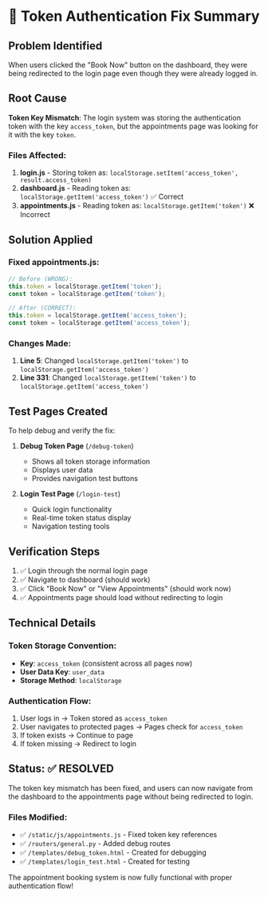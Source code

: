 # 🔧 Token Authentication Fix Summary

## Problem Identified
When users clicked the "Book Now" button on the dashboard, they were being redirected to the login page even though they were already logged in.

## Root Cause
**Token Key Mismatch**: The login system was storing the authentication token with the key `access_token`, but the appointments page was looking for it with the key `token`.

### Files Affected:
1. **login.js** - Storing token as: `localStorage.setItem('access_token', result.access_token)`
2. **dashboard.js** - Reading token as: `localStorage.getItem('access_token')` ✅ Correct
3. **appointments.js** - Reading token as: `localStorage.getItem('token')` ❌ Incorrect

## Solution Applied

### Fixed appointments.js:
```javascript
// Before (WRONG):
this.token = localStorage.getItem('token');
const token = localStorage.getItem('token');

// After (CORRECT):
this.token = localStorage.getItem('access_token');
const token = localStorage.getItem('access_token');
```

### Changes Made:
1. **Line 5**: Changed `localStorage.getItem('token')` to `localStorage.getItem('access_token')`
2. **Line 331**: Changed `localStorage.getItem('token')` to `localStorage.getItem('access_token')`

## Test Pages Created
To help debug and verify the fix:

1. **Debug Token Page** (`/debug-token`)
   - Shows all token storage information
   - Displays user data
   - Provides navigation test buttons

2. **Login Test Page** (`/login-test`)
   - Quick login functionality
   - Real-time token status display
   - Navigation testing tools

## Verification Steps
1. ✅ Login through the normal login page
2. ✅ Navigate to dashboard (should work)
3. ✅ Click "Book Now" or "View Appointments" (should work now)
4. ✅ Appointments page should load without redirecting to login

## Technical Details

### Token Storage Convention:
- **Key**: `access_token` (consistent across all pages now)
- **User Data Key**: `user_data`
- **Storage Method**: `localStorage`

### Authentication Flow:
1. User logs in → Token stored as `access_token`
2. User navigates to protected pages → Pages check for `access_token`
3. If token exists → Continue to page
4. If token missing → Redirect to login

## Status: ✅ RESOLVED

The token key mismatch has been fixed, and users can now navigate from the dashboard to the appointments page without being redirected to login.

### Files Modified:
- ✅ `/static/js/appointments.js` - Fixed token key references
- ✅ `/routers/general.py` - Added debug routes
- ✅ `/templates/debug_token.html` - Created for debugging
- ✅ `/templates/login_test.html` - Created for testing

The appointment booking system is now fully functional with proper authentication flow!
